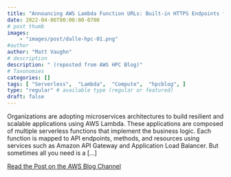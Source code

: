 ```yaml
---
title: "Announcing AWS Lambda Function URLs: Built-in HTTPS Endpoints for Single-Function Microservices"
date: 2022-04-06T00:00:00-0700
# post thumb
images:
    - "images/post/dalle-hpc-01.png"
#author
author: "Matt Vaughn"
# description
description: " (reposted from AWS HPC Blog)"
# Taxonomies
categories: []
tags: [ "Serverless",  "Lambda",  "Compute",  "hpcblog", ]
type: "regular" # available type (regular or featured)
draft: false
---
```


Organizations are adopting microservices architectures to build resilient and scalable applications using AWS Lambda. These applications are composed of multiple serverless functions that implement the business logic. Each function is mapped to API endpoints, methods, and resources using services such as Amazon API Gateway and Application Load Balancer. But sometimes all you need is a […]

<a href="https://aws.amazon.com/blogs/aws/announcing-aws-lambda-function-urls-built-in-https-endpoints-for-single-function-microservices/" class="btn btn-primary btn-lg active" role="button" aria-pressed="true" style="margin-top: 8px;">Read the Post on the AWS Blog Channel</a>